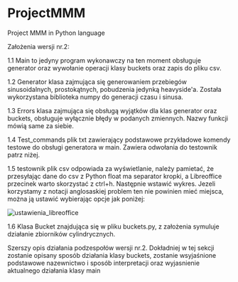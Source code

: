 # ProjectMMM
Project MMM in Python language 

Założenia wersji nr.2:

1.1 Main to jedyny program wykonawczy na ten moment obsługuje generator oraz wywołanie operacji klasy buckets oraz zapis do pliku csv.

1.2 Generator klasa zajmująca się generowaniem przebiegów sinusoidalnych, prostokątnych, pobudzenia jedynką heavyside'a. Została wykorzystana biblioteka numpy do generacji czasu i sinusa.

1.3 Errors klasa zajmująca się obsługą wyjątków dla klas generator oraz buckets, obsługuje wyłącznie błędy w podanych zmiennych. Nazwy funkcji mówią same za siebie.

1.4 Test_commands plik txt zawierający podstawowe przykładowe komendy testowe do obsługi generatora w main. Zawiera odwołania do testownik patrz niżej.

1.5 testownik plik csv odpowiada za wyświetlanie, należy pamietać, że przesyłając dane do csv z Python float ma separator kropki, a Libreoffice przecinek warto skorzystać z ctrl+h. Następnie wstawić wykres. Jezeli korzystamy z notacji anglosaskiej problem ten nie powinien mieć miejsca, można ją ustawić wybierając opcje jak poniżej:

![ustawienia_libreoffice](https://user-images.githubusercontent.com/83645103/163212759-e81f51ea-f3cb-4ec9-a1b4-e80d0e095275.jpg)

1.6 Klasa Bucket znajdująca się w pliku buckets.py, z założenia symuluje działanie zbiorników cylindrycznych.

Szerszy opis działania podzespołów wersji nr.2. Dokładniej w tej sekcji zostanie opisany sposób działania klasy buckets, zostanie wsyjaśnione podstawowe nazewnictwo i sposób interpretacji oraz wyjasnienie aktualnego działania klasy main
